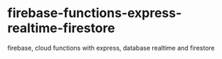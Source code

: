 # firebase-functions-express-realtime-firestore
firebase, cloud functions with express, database realtime and firestore
